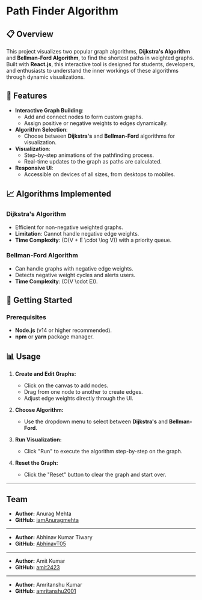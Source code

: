 # Path Finder Algorithm

## 📋 Overview

This project visualizes two popular graph algorithms, **Dijkstra's Algorithm** and **Bellman-Ford Algorithm**, to find the shortest paths in weighted graphs. Built with **React.js**, this interactive tool is designed for students, developers, and enthusiasts to understand the inner workings of these algorithms through dynamic visualizations.

## 🧠 Features

- **Interactive Graph Building**:
  - Add and connect nodes to form custom graphs.
  - Assign positive or negative weights to edges dynamically.
- **Algorithm Selection**:
  - Choose between **Dijkstra's** and **Bellman-Ford** algorithms for visualization.
- **Visualization**:
  - Step-by-step animations of the pathfinding process.
  - Real-time updates to the graph as paths are calculated.
- **Responsive UI**:
  - Accessible on devices of all sizes, from desktops to mobiles.

## 📈 Algorithms Implemented

### Dijkstra's Algorithm

- Efficient for non-negative weighted graphs.
- **Limitation**: Cannot handle negative edge weights.
- **Time Complexity**: \(O(V + E \cdot \log V)\) with a priority queue.

### Bellman-Ford Algorithm

- Can handle graphs with negative edge weights.
- Detects negative weight cycles and alerts users.
- **Time Complexity**: \(O(V \cdot E)\).

## 🚀 Getting Started

### Prerequisites

- **Node.js** (v14 or higher recommended).
- **npm** or **yarn** package manager.

## 📊 Usage

1. **Create and Edit Graphs:**

   - Click on the canvas to add nodes.
   - Drag from one node to another to create edges.
   - Adjust edge weights directly through the UI.

2. **Choose Algorithm:**

   - Use the dropdown menu to select between **Dijkstra's** and **Bellman-Ford**.

3. **Run Visualization:**

   - Click "Run" to execute the algorithm step-by-step on the graph.

4. **Reset the Graph:**
   - Click the "Reset" button to clear the graph and start over.

---

## Team

- **Author:** Anurag Mehta
- **GitHub:** [iamAnuragmehta](https://github.com/iamAnuragmehta)

---

- **Author:** Abhinav Kumar Tiwary
- **GitHub:** [AbhinavT05](https://github.com/AbhinavT05)

---

- **Author:** Amit Kumar
- **GitHub:** [amit2423](https://github.com/amit2423)

---

- **Author:** Amritanshu Kumar
- **GitHub:** [amritanshu2001](https://github.com/amritanshu2001)
